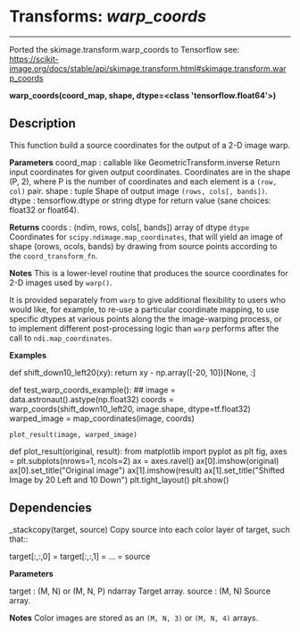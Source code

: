 # Transforms: _**warp_coords**_
----------
Ported the skimage.transform.warp_coords to Tensorflow
see: https://scikit-image.org/docs/stable/api/skimage.transform.html#skimage.transform.warp_coords

**warp_coords(coord_map, shape, dtype=<class 'tensorflow.float64'>)**

**Description**
----------
This function build a source coordinates for the output of a 2-D image warp.

**Parameters**
coord_map : callable like GeometricTransform.inverse
    Return input coordinates for given output coordinates.
    Coordinates are in the shape (P, 2), where P is the number
    of coordinates and each element is a ``(row, col)`` pair.
shape : tuple
    Shape of output image ``(rows, cols[, bands])``.
dtype : tensorflow.dtype or string
    dtype for return value (sane choices: float32 or float64).

**Returns**
coords : (ndim, rows, cols[, bands]) array of dtype `dtype`
        Coordinates for `scipy.ndimage.map_coordinates`, that will yield
        an image of shape (orows, ocols, bands) by drawing from source
        points according to the `coord_transform_fn`.

**Notes**
This is a lower-level routine that produces the source coordinates for 2-D
images used by `warp()`.

It is provided separately from `warp` to give additional flexibility to
users who would like, for example, to re-use a particular coordinate
mapping, to use specific dtypes at various points along the the
image-warping process, or to implement different post-processing logic
than `warp` performs after the call to `ndi.map_coordinates`.

**Examples**
    
def shift_down10_left20(xy):
    return xy - np.array([-20, 10])[None, :]
    
def test_warp_coords_example():
    ##
    image = data.astronaut().astype(np.float32)
    coords = warp_coords(shift_down10_left20, image.shape, dtype=tf.float32)
    warped_image = map_coordinates(image, coords)
    
    plot_result(image, warped_image)
        
    
def plot_result(original, result):
    from matplotlib import pyplot as plt
    fig, axes = plt.subplots(nrows=1, ncols=2)
    ax = axes.ravel()
    ax[0].imshow(original)
    ax[0].set_title("Original image")
    ax[1].imshow(result)
    ax[1].set_title("Shifted Image by 20 Left and 10 Down")
    plt.tight_layout()
    plt.show()

**Dependencies**
----------
_stackcopy(target, source)
Copy source into each color layer of target, such that::

target[:,:,0] = target[:,:,1] = ... = source

**Parameters**

target : (M, N) or (M, N, P) ndarray
    Target array.
source : (M, N)
    Source array.

**Notes**
Color images are stored as an ``(M, N, 3)`` or ``(M, N, 4)`` arrays.

